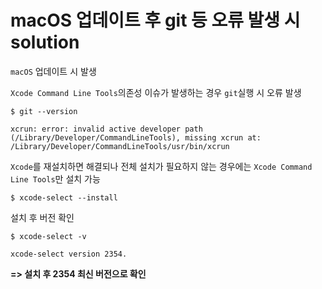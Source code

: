 # macOS 업데이트 후 git 등 오류 발생 시 solution



`macOS` 업데이트 시 발생

`Xcode Command Line Tools`의존성 이슈가 발생하는 경우 `git`실행 시 오류 발생



```
$ git --version

xcrun: error: invalid active developer path (/Library/Developer/CommandLineTools), missing xcrun at: /Library/Developer/CommandLineTools/usr/bin/xcrun
```



`Xcode`를 재설치하면 해결되나 전체 설치가 필요하지 않는 경우에는 `Xcode Command Line Tools`만 설치 가능



```
$ xcode-select --install
```



설치 후 버전 확인

```
$ xcode-select -v

xcode-select version 2354.
```

**=> 설치 후 2354 최신 버전으로 확인**

